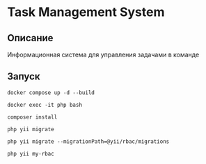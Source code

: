 # Task Management System

## Описание

Информационная система для управления задачами в команде

## Запуск

`docker compose up -d --build`

`docker exec -it php bash`

`composer install`

`php yii migrate`

`php yii migrate --migrationPath=@yii/rbac/migrations`

`php yii my-rbac`
